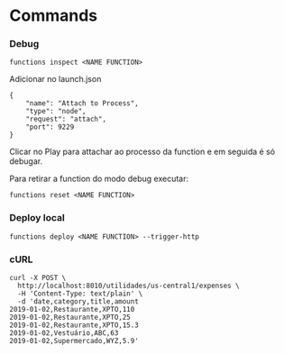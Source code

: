 # Commands

### Debug
```
functions inspect <NAME FUNCTION>
```
Adicionar no launch.json
```
{
    "name": "Attach to Process",
    "type": "node",
    "request": "attach",
    "port": 9229
}
```
Clicar no Play para attachar ao processo da function e em seguida é só debugar.

Para retirar a function do modo debug executar:
```
functions reset <NAME FUNCTION>
```

### Deploy local
```
functions deploy <NAME FUNCTION> --trigger-http
```

### cURL
```
curl -X POST \
  http://localhost:8010/utilidades/us-central1/expenses \
  -H 'Content-Type: text/plain' \
  -d 'date,category,title,amount
2019-01-02,Restaurante,XPTO,110
2019-01-02,Restaurante,XPTO,25
2019-01-02,Restaurante,XPTO,15.3
2019-01-02,Vestuário,ABC,63
2019-01-02,Supermercado,WYZ,5.9'
```
